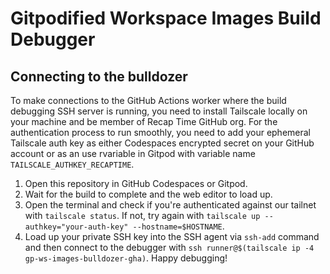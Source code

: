 # Gitpodified Workspace Images Build Debugger

## Connecting to the bulldozer

To make connections to the GitHub Actions worker where the build debugging SSH server is running, you need to install Tailscale locally on your machine and be member of Recap Time GitHub org. For the authentication process to run smoothly, you need to add your ephemeral Tailscale auth key as either Codespaces encrypted secret on your GitHub account or as an use rvariable in Gitpod with variable name `TAILSCALE_AUTHKEY_RECAPTIME`.

1. Open this repository in GitHub Codespaces or Gitpod.
2. Wait for the build to complete and the web editor to load up.
3. Open the terminal and check if you're authenticated against our tailnet with `tailscale status`. If not, try again with `tailscale up --authkey="your-auth-key" --hostname=$HOSTNAME`.
4. Load up your private SSH key into the SSH agent via `ssh-add` command and then connect to the debugger with `ssh runner@$(tailscale ip -4 gp-ws-images-bulldozer-gha)`. Happy debugging!
